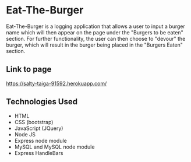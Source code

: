 # Eat-The-Burger

Eat-The-Burger is a logging application that allows a user to input a burger name which will then appear on the page under the "Burgers to be eaten" section. For further functionality, the user can then choose to "devour" the burger, which will result in the burger being placed in the "Burgers Eaten" section.

## Link to page

https://salty-taiga-91592.herokuapp.com/

## Technologies Used
* HTML
* CSS (bootstrap)
* JavaScript (JQuery)
* Node JS
* Express node module
* MySQL and MySQL node module
* Express HandleBars
